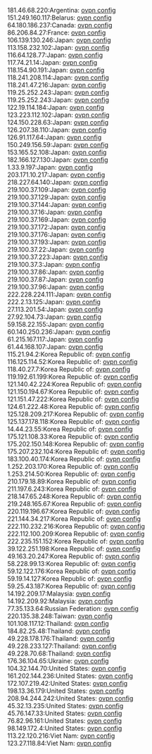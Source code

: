 181.46.68.220:Argentina: [ovpn config](vpn/181_46_68_220.ovpn)  
151.249.160.117:Belarus: [ovpn config](vpn/151_249_160_117.ovpn)  
64.180.186.237:Canada: [ovpn config](vpn/64_180_186_237.ovpn)  
86.206.84.27:France: [ovpn config](vpn/86_206_84_27.ovpn)  
106.139.130.246:Japan: [ovpn config](vpn/106_139_130_246.ovpn)  
113.158.232.102:Japan: [ovpn config](vpn/113_158_232_102.ovpn)  
116.64.128.77:Japan: [ovpn config](vpn/116_64_128_77.ovpn)  
117.74.21.14:Japan: [ovpn config](vpn/117_74_21_14.ovpn)  
118.154.90.191:Japan: [ovpn config](vpn/118_154_90_191.ovpn)  
118.241.208.114:Japan: [ovpn config](vpn/118_241_208_114.ovpn)  
118.241.47.216:Japan: [ovpn config](vpn/118_241_47_216.ovpn)  
119.25.252.243:Japan: [ovpn config](vpn/119_25_252_243.ovpn)  
119.25.252.243:Japan: [ovpn config](vpn/119_25_252_243.ovpn)  
122.19.114.184:Japan: [ovpn config](vpn/122_19_114_184.ovpn)  
123.223.112.102:Japan: [ovpn config](vpn/123_223_112_102.ovpn)  
124.150.228.63:Japan: [ovpn config](vpn/124_150_228_63.ovpn)  
126.207.38.110:Japan: [ovpn config](vpn/126_207_38_110.ovpn)  
126.91.117.64:Japan: [ovpn config](vpn/126_91_117_64.ovpn)  
150.249.156.59:Japan: [ovpn config](vpn/150_249_156_59.ovpn)  
153.165.52.108:Japan: [ovpn config](vpn/153_165_52_108.ovpn)  
182.166.127.130:Japan: [ovpn config](vpn/182_166_127_130.ovpn)  
1.33.9.197:Japan: [ovpn config](vpn/1_33_9_197.ovpn)  
203.171.10.217:Japan: [ovpn config](vpn/203_171_10_217.ovpn)  
218.227.64.140:Japan: [ovpn config](vpn/218_227_64_140.ovpn)  
219.100.37.109:Japan: [ovpn config](vpn/219_100_37_109.ovpn)  
219.100.37.129:Japan: [ovpn config](vpn/219_100_37_129.ovpn)  
219.100.37.144:Japan: [ovpn config](vpn/219_100_37_144.ovpn)  
219.100.37.16:Japan: [ovpn config](vpn/219_100_37_16.ovpn)  
219.100.37.169:Japan: [ovpn config](vpn/219_100_37_169.ovpn)  
219.100.37.172:Japan: [ovpn config](vpn/219_100_37_172.ovpn)  
219.100.37.176:Japan: [ovpn config](vpn/219_100_37_176.ovpn)  
219.100.37.193:Japan: [ovpn config](vpn/219_100_37_193.ovpn)  
219.100.37.22:Japan: [ovpn config](vpn/219_100_37_22.ovpn)  
219.100.37.223:Japan: [ovpn config](vpn/219_100_37_223.ovpn)  
219.100.37.3:Japan: [ovpn config](vpn/219_100_37_3.ovpn)  
219.100.37.86:Japan: [ovpn config](vpn/219_100_37_86.ovpn)  
219.100.37.87:Japan: [ovpn config](vpn/219_100_37_87.ovpn)  
219.100.37.96:Japan: [ovpn config](vpn/219_100_37_96.ovpn)  
222.228.224.111:Japan: [ovpn config](vpn/222_228_224_111.ovpn)  
222.2.13.125:Japan: [ovpn config](vpn/222_2_13_125.ovpn)  
27.113.201.54:Japan: [ovpn config](vpn/27_113_201_54.ovpn)  
27.92.104.73:Japan: [ovpn config](vpn/27_92_104_73.ovpn)  
59.158.22.155:Japan: [ovpn config](vpn/59_158_22_155.ovpn)  
60.140.250.236:Japan: [ovpn config](vpn/60_140_250_236.ovpn)  
61.215.167.117:Japan: [ovpn config](vpn/61_215_167_117.ovpn)  
61.44.168.107:Japan: [ovpn config](vpn/61_44_168_107.ovpn)  
115.21.94.2:Korea Republic of: [ovpn config](vpn/115_21_94_2.ovpn)  
116.125.114.52:Korea Republic of: [ovpn config](vpn/116_125_114_52.ovpn)  
118.40.27.7:Korea Republic of: [ovpn config](vpn/118_40_27_7.ovpn)  
119.192.61.199:Korea Republic of: [ovpn config](vpn/119_192_61_199.ovpn)  
121.140.42.224:Korea Republic of: [ovpn config](vpn/121_140_42_224.ovpn)  
121.150.194.67:Korea Republic of: [ovpn config](vpn/121_150_194_67.ovpn)  
121.151.47.222:Korea Republic of: [ovpn config](vpn/121_151_47_222.ovpn)  
124.61.222.48:Korea Republic of: [ovpn config](vpn/124_61_222_48.ovpn)  
125.128.209.217:Korea Republic of: [ovpn config](vpn/125_128_209_217.ovpn)  
125.137.178.118:Korea Republic of: [ovpn config](vpn/125_137_178_118.ovpn)  
14.44.23.55:Korea Republic of: [ovpn config](vpn/14_44_23_55.ovpn)  
175.121.108.33:Korea Republic of: [ovpn config](vpn/175_121_108_33.ovpn)  
175.202.150.148:Korea Republic of: [ovpn config](vpn/175_202_150_148.ovpn)  
175.207.232.104:Korea Republic of: [ovpn config](vpn/175_207_232_104.ovpn)  
183.100.40.174:Korea Republic of: [ovpn config](vpn/183_100_40_174.ovpn)  
1.252.203.170:Korea Republic of: [ovpn config](vpn/1_252_203_170.ovpn)  
1.253.214.50:Korea Republic of: [ovpn config](vpn/1_253_214_50.ovpn)  
210.179.18.89:Korea Republic of: [ovpn config](vpn/210_179_18_89.ovpn)  
211.197.6.243:Korea Republic of: [ovpn config](vpn/211_197_6_243.ovpn)  
218.147.65.248:Korea Republic of: [ovpn config](vpn/218_147_65_248.ovpn)  
219.248.165.67:Korea Republic of: [ovpn config](vpn/219_248_165_67.ovpn)  
220.119.196.67:Korea Republic of: [ovpn config](vpn/220_119_196_67.ovpn)  
221.144.34.217:Korea Republic of: [ovpn config](vpn/221_144_34_217.ovpn)  
222.110.232.216:Korea Republic of: [ovpn config](vpn/222_110_232_216.ovpn)  
222.112.100.209:Korea Republic of: [ovpn config](vpn/222_112_100_209.ovpn)  
222.235.151.152:Korea Republic of: [ovpn config](vpn/222_235_151_152.ovpn)  
39.122.251.198:Korea Republic of: [ovpn config](vpn/39_122_251_198.ovpn)  
49.163.20.247:Korea Republic of: [ovpn config](vpn/49_163_20_247.ovpn)  
58.228.99.13:Korea Republic of: [ovpn config](vpn/58_228_99_13.ovpn)  
59.12.122.176:Korea Republic of: [ovpn config](vpn/59_12_122_176.ovpn)  
59.19.14.127:Korea Republic of: [ovpn config](vpn/59_19_14_127.ovpn)  
59.25.43.187:Korea Republic of: [ovpn config](vpn/59_25_43_187.ovpn)  
14.192.209.17:Malaysia: [ovpn config](vpn/14_192_209_17.ovpn)  
14.192.209.92:Malaysia: [ovpn config](vpn/14_192_209_92.ovpn)  
77.35.133.64:Russian Federation: [ovpn config](vpn/77_35_133_64.ovpn)  
220.135.38.248:Taiwan: [ovpn config](vpn/220_135_38_248.ovpn)  
101.108.117.12:Thailand: [ovpn config](vpn/101_108_117_12.ovpn)  
184.82.25.48:Thailand: [ovpn config](vpn/184_82_25_48.ovpn)  
49.228.178.176:Thailand: [ovpn config](vpn/49_228_178_176.ovpn)  
49.228.233.127:Thailand: [ovpn config](vpn/49_228_233_127.ovpn)  
49.228.70.68:Thailand: [ovpn config](vpn/49_228_70_68.ovpn)  
176.36.104.65:Ukraine: [ovpn config](vpn/176_36_104_65.ovpn)  
104.32.144.70:United States: [ovpn config](vpn/104_32_144_70.ovpn)  
161.202.144.236:United States: [ovpn config](vpn/161_202_144_236.ovpn)  
172.107.219.42:United States: [ovpn config](vpn/172_107_219_42.ovpn)  
198.13.36.179:United States: [ovpn config](vpn/198_13_36_179.ovpn)  
208.94.244.242:United States: [ovpn config](vpn/208_94_244_242.ovpn)  
45.32.13.235:United States: [ovpn config](vpn/45_32_13_235.ovpn)  
45.76.147.33:United States: [ovpn config](vpn/45_76_147_33.ovpn)  
76.82.96.161:United States: [ovpn config](vpn/76_82_96_161.ovpn)  
98.149.172.4:United States: [ovpn config](vpn/98_149_172_4.ovpn)  
113.22.120.216:Viet Nam: [ovpn config](vpn/113_22_120_216.ovpn)  
123.27.118.84:Viet Nam: [ovpn config](vpn/123_27_118_84.ovpn)  
